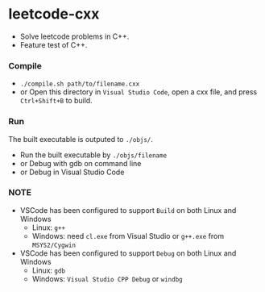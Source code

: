 # leetcode-cxx
* Solve leetcode problems in C++.
* Feature test of C++.

### Compile
* `./compile.sh path/to/filename.cxx`
* or Open this directory in `Visual Studio Code`, open a cxx file, and press `Ctrl+Shift+B` to build.

### Run
The built executable is outputed to `./objs/`.
* Run the built executable by `./objs/filename`
* or Debug with gdb on command line
* or Debug in Visual Studio Code

### NOTE
* VSCode has been configured to support `Build` on both Linux and Windows
  * Linux: `g++`
  * Windows: need `cl.exe` from Visual Studio or `g++.exe` from `MSYS2/Cygwin`
* VSCode has been configured to support `Debug` on both Linux and Windows
  * Linux: `gdb`
  * Windows: `Visual Studio CPP Debug` or `windbg`
